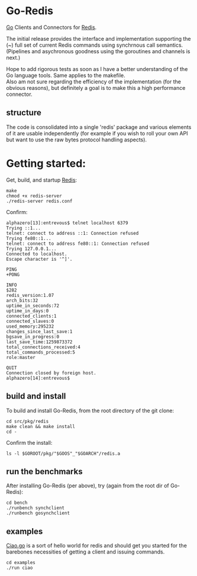 # Go-Redis

[Go][Go] Clients and Connectors for [Redis][Redis].  

The initial release provides the interface and implementation supporting the (~) full set of current Redis commands using synchrnous call semantics.  (Pipelines and asychronous goodness using the goroutines and channels is next.)

Hope to add rigorous tests as soon as I have a better understanding of the Go language tools.  Same applies to the makefile.  
Also am not sure regarding the efficiency of the implementation (for the obvious reasons), but definitely a goal is to make this a high performance connector.

## structure

The code is consolidated into a single 'redis' package and various elements of it are usable independently (for example if you wish to roll your own API but want to use the raw bytes protocol handling aspects).

# Getting started:

Get, build, and startup [Redis][Redis]:

	make
	chmod +x redis-server
	./redis-server redis.conf

Confirm:

    alphazero[13]:entrevous$ telnet localhost 6379
    Trying ::1...
    telnet: connect to address ::1: Connection refused
    Trying fe80::1...
    telnet: connect to address fe80::1: Connection refused
    Trying 127.0.0.1...
    Connected to localhost.
    Escape character is '^]'.
    
    PING
    +PONG
    
    INFO
    $282
    redis_version:1.07
    arch_bits:32
    uptime_in_seconds:72
    uptime_in_days:0
    connected_clients:1
    connected_slaves:0
    used_memory:295232
    changes_since_last_save:1
    bgsave_in_progress:0
    last_save_time:1259873372
    total_connections_received:4
    total_commands_processed:5
    role:master
    
    QUIT
    Connection closed by foreign host.
    alphazero[14]:entrevous$ 


## build and install

To build and install Go-Redis, from the root directory of the git clone:

	cd src/pkg/redis
	make clean && make install
	cd -

Confirm the install:

	ls -l $GOROOT/pkg/"$GOOS"_"$GOARCH"/redis.a


## run the benchmarks
	
After installing Go-Redis (per above), try (again from the root dir of Go-Redis):

	cd bench
	./runbench synchclient
	./runbench gosynchclient

## examples

[Ciao.go][ciao] is a sort of hello world for redis and should get you started for the barebones necessities of getting a client and issuing commands.

	cd examples
	./run ciao

[Go]: http://golang.org/
[Redis]: http://github.com/antirez/redis
[ciao]: http://github.com/alphazero/Go-Redis/blob/master/examples/ciao.go
